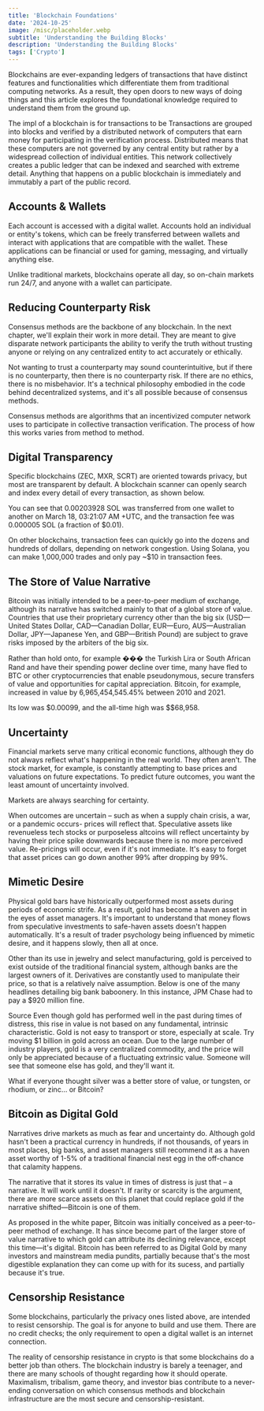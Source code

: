 ```yaml
---
title: 'Blockchain Foundations'
date: '2024-10-25'
image: /misc/placeholder.webp
subtitle: 'Understanding the Building Blocks'
description: 'Understanding the Building Blocks'
tags: ['Crypto']
---
```


<style jsx>{`
 .prose a {
    text-decoration: underline;
    color: var(--color-accent);
 }
 .prose ol {
    list-style-type: decimal;
    margin-left: 2em; /* Adjust as needed for indentation */
    padding-left: 0.5em; /* Add padding if needed */
 }
 .prose ol li {
    margin-bottom: 0.5em;
    color: var(--color-text-primary);
    line-height: 1.5; /* Adjust line height for better readability */
 }
`}</style>

<div class="tldr-section">

Blockchains are ever-expanding ledgers of transactions that have distinct features and functionalities which differentiate them from traditional computing networks. As a result, they open doors to new ways of doing things and this article explores the foundational knowledge required to understand them from the ground up. 

</div>

The impl of a blockchain is for transactions to be Transactions are grouped into blocks and verified by a distributed network of computers that earn money for participating in the verification process. Distributed means that these computers are not governed by any central entity but rather by a widespread collection of individual entities. This network collectively creates a public ledger that can be indexed and searched with extreme detail. Anything that happens on a public blockchain is immediately and immutably a part of the public record.

## Accounts & Wallets

Each account is accessed with a digital wallet. Accounts hold an individual or entity's tokens, which can be freely transferred between wallets and interact with applications that are compatible with the wallet. These applications can be financial or used for gaming, messaging, and virtually anything else.

Unlike traditional markets, blockchains operate all day, so on-chain markets run 24/7, and anyone with a wallet can participate.

## Reducing Counterparty Risk

Consensus methods are the backbone of any blockchain. In the next chapter, we'll explain their work in more detail. They are meant to give disparate network participants the ability to verify the truth without trusting anyone or relying on any centralized entity to act accurately or ethically.

Not wanting to trust a counterparty may sound counterintuitive, but if there is no counterparty, then there is no counterparty risk. If there are no ethics, there is no misbehavior. It's a technical philosophy embodied in the code behind decentralized systems, and it's all possible because of consensus methods.

Consensus methods are algorithms that an incentivized computer network uses to participate in collective transaction verification. The process of how this works varies from method to method.

## Digital Transparency

Specific blockchains (ZEC, MXR, SCRT) are oriented towards privacy, but most are transparent by default. A blockchain scanner can openly search and index every detail of every transaction, as shown below.

You can see that 0.00203928 SOL was transferred from one wallet to another on March 18, 03:21:07 AM +UTC, and the transaction fee was 0.000005 SOL (a fraction of $0.01).

On other blockchains, transaction fees can quickly go into the dozens and hundreds of dollars, depending on network congestion. Using Solana, you can make 1,000,000 trades and only pay ~$10 in transaction fees.

## The Store of Value Narrative

Bitcoin was initially intended to be a peer-to-peer medium of exchange, although its narrative has switched mainly to that of a global store of value. Countries that use their proprietary currency other than the big six (USD—United States Dollar, CAD—Canadian Dollar, EUR—Euro, AUS—Australian Dollar, JPY—Japanese Yen, and GBP—British Pound) are subject to grave risks imposed by the arbiters of the big six.

Rather than hold onto, for example ��� the Turkish Lira or South African Rand and have their spending power decline over time, many have fled to BTC or other cryptocurrencies that enable pseudonymous, secure transfers of value and opportunities for capital appreciation. Bitcoin, for example, increased in value by 6,965,454,545.45% between 2010 and 2021.

Its low was $0.00099, and the all-time high was $$68,958.

## Uncertainty

Financial markets serve many critical economic functions, although they do not always reflect what's happening in the real world. They often aren't. The stock market, for example, is constantly attempting to base prices and valuations on future expectations. To predict future outcomes, you want the least amount of uncertainty involved.

Markets are always searching for certainty.

When outcomes are uncertain – such as when a supply chain crisis, a war, or a pandemic occurs- prices will reflect that. Speculative assets like revenueless tech stocks or purposeless altcoins will reflect uncertainty by having their price spike downwards because there is no more perceived value. Re-pricings will occur, even if it's not immediate. It's easy to forget that asset prices can go down another 99% after dropping by 99%.

## Mimetic Desire

Physical gold bars have historically outperformed most assets during periods of economic strife. As a result, gold has become a haven asset in the eyes of asset managers. It's important to understand that money flows from speculative investments to safe-haven assets doesn't happen automatically. It's a result of trader psychology being influenced by mimetic desire, and it happens slowly, then all at once.

Other than its use in jewelry and select manufacturing, gold is perceived to exist outside of the traditional financial system, although banks are the largest owners of it. Derivatives are constantly used to manipulate their price, so that is a relatively naïve assumption. Below is one of the many headlines detailing big bank baboonery. In this instance, JPM Chase had to pay a $920 million fine.

Source
Even though gold has performed well in the past during times of distress, this rise in value is not based on any fundamental, intrinsic characteristic. Gold is not easy to transport or store, especially at scale. Try moving $1 billion in gold across an ocean. Due to the large number of industry players, gold is a very centralized commodity, and the price will only be appreciated because of a fluctuating extrinsic value. Someone will see that someone else has gold, and they'll want it.

What if everyone thought silver was a better store of value, or tungsten, or rhodium, or zinc… or Bitcoin?

## Bitcoin as Digital Gold

Narratives drive markets as much as fear and uncertainty do. Although gold hasn't been a practical currency in hundreds, if not thousands, of years in most places, big banks, and asset managers still recommend it as a haven asset worthy of 1-5% of a traditional financial nest egg in the off-chance that calamity happens.

The narrative that it stores its value in times of distress is just that – a narrative. It will work until it doesn't. If rarity or scarcity is the argument, there are more scarce assets on this planet that could replace gold if the narrative shifted—Bitcoin is one of them.

As proposed in the white paper, Bitcoin was initially conceived as a peer-to-peer method of exchange. It has since become part of the larger store of value narrative to which gold can attribute its declining relevance, except this time—it's digital. Bitcoin has been referred to as Digital Gold by many investors and mainstream media pundits, partially because that's the most digestible explanation they can come up with for its sucess, and partially because it's true.

## Censorship Resistance

Some blockchains, particularly the privacy ones listed above, are intended to resist censorship. The goal is for anyone to build and use them. There are no credit checks; the only requirement to open a digital wallet is an internet connection.

The reality of censorship resistance in crypto is that some blockchains do a better job than others. The blockchain industry is barely a teenager, and there are many schools of thought regarding how it should operate. Maximalism, tribalism, game theory, and investor bias contribute to a never-ending conversation on which consensus methods and blockchain infrastructure are the most secure and censorship-resistant.

